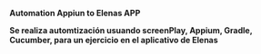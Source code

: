 **Automation Appiun to Elenas APP**

**Se realiza automtización usuando screenPlay, Appium, Gradle, Cucumber, para un ejercicio en el aplicativo de Elenas**
